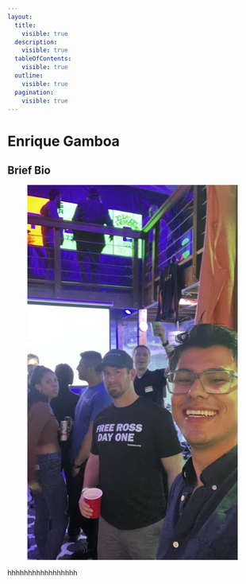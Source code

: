 ```yaml
---
layout:
  title:
    visible: true
  description:
    visible: true
  tableOfContents:
    visible: true
  outline:
    visible: true
  pagination:
    visible: true
---
```


# Enrique Gamboa

## Brief Bio&#x20;







<div align="right" data-full-width="true"><figure><img src="../../../.gitbook/assets/image (23).png" alt=""><figcaption></figcaption></figure></div>



hhhhhhhhhhhhhhhhh





